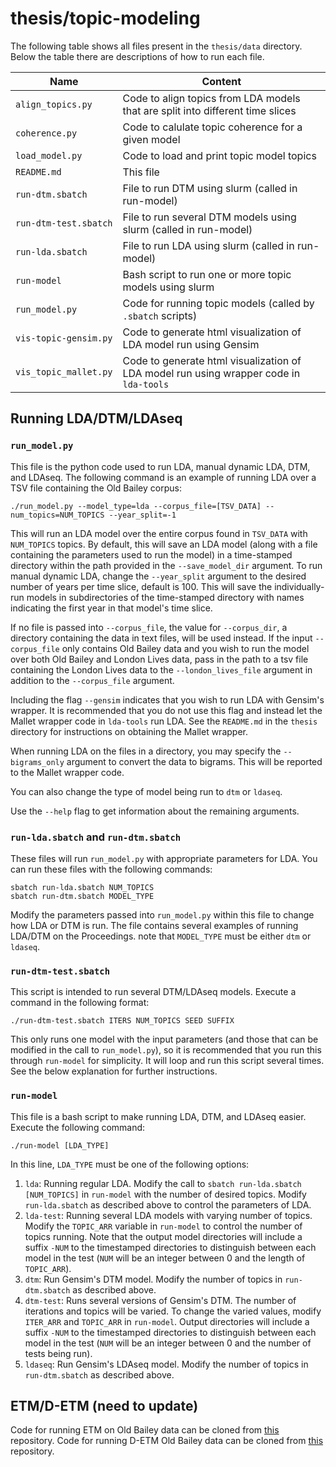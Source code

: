 # thesis/topic-modeling

The following table shows all files present in the `thesis/data` directory. Below the table there are descriptions of how to run each file.

Name | Content
-------|-------
`align_topics.py` | Code to align topics from LDA models that are split into different time slices
`coherence.py` | Code to calulate topic coherence for a given model
`load_model.py` | Code to load and print topic model topics
`README.md` | This file
`run-dtm.sbatch` | File to run DTM using slurm (called in run-model)
`run-dtm-test.sbatch` | File to run several DTM models using slurm (called in run-model)
`run-lda.sbatch` | File to run LDA using slurm (called in run-model)
`run-model` | Bash script to run one or more topic models using slurm
`run_model.py` | Code for running topic models (called by `.sbatch` scripts)
`vis-topic-gensim.py` | Code to generate html visualization of LDA model run using Gensim
`vis_topic_mallet.py` | Code to generate html visualization of LDA model run using wrapper code in `lda-tools`


## Running LDA/DTM/LDAseq

### `run_model.py`

This file is the python code used to run LDA, manual dynamic LDA, DTM, and LDAseq. The following command is an example of running LDA over a TSV file containing the Old Bailey corpus:

```
./run_model.py --model_type=lda --corpus_file=[TSV_DATA] --num_topics=NUM_TOPICS --year_split=-1
```

This will run an LDA model over the entire corpus found in `TSV_DATA` with `NUM_TOPICS` topics. By default, this will save an LDA model (along with a file containing the parameters used to run the model) in a time-stamped directory within the path provided in the `--save_model_dir` argument. To run manual dynamic LDA, change the `--year_split` argument to the desired number of years per time slice, default is 100. This will save the individually-run models in subdirectories of the time-stamped directory with names indicating the first year in that model's time slice. 

If no file is passed into `--corpus_file`, the value for `--corpus_dir`, a directory containing the data in text files, will be used instead. If the input `--corpus_file` only contains Old Bailey data and you wish to run the model over both Old Bailey and London Lives data, pass in the path to a tsv file containing the London Lives data to the `--london_lives_file` argument in addition to the `--corpus_file` argument.

Including the flag `--gensim` indicates that you wish to run LDA with Gensim's wrapper. It is recommended that you do not use this flag and instead let the Mallet wrapper code in `lda-tools` run LDA. See the `README.md` in the `thesis` directory for instructions on obtaining the Mallet wrapper.

When running LDA on the files in a directory, you may specify the `--bigrams_only` argument to convert the data to bigrams. This will be reported to the Mallet wrapper code. 

You can also change the type of model being run to `dtm` or `ldaseq`.

Use the `--help` flag to get information about the remaining arguments.

### `run-lda.sbatch` and `run-dtm.sbatch`

These files will run `run_model.py` with appropriate parameters for LDA. You can run these files with the following commands:
```
sbatch run-lda.sbatch NUM_TOPICS
sbatch run-dtm.sbatch MODEL_TYPE
```
Modify the parameters passed into `run_model.py` within this file to change how LDA or DTM is run. The file contains several examples of running LDA/DTM on the Proceedings. note that `MODEL_TYPE` must be either `dtm` or `ldaseq`.


### `run-dtm-test.sbatch`

This script is intended to run several DTM/LDAseq models. Execute a command in the following format:
```
./run-dtm-test.sbatch ITERS NUM_TOPICS SEED SUFFIX
```
This only runs one model with the input parameters (and those that can be modified in the call to `run_model.py`), so it is recommended that you run this through `run-model` for simplicity. It will loop and run this script several times. See the below explanation for further instructions.

### `run-model`

This file is a bash script to make running LDA, DTM, and LDAseq easier. Execute the following command:

```
./run-model [LDA_TYPE]
```

In this line, `LDA_TYPE` must be one of the following options:
1. `lda`: Running regular LDA. Modify the call to `sbatch run-lda.sbatch [NUM_TOPICS]` in `run-model` with the number of desired topics. Modify `run-lda.sbatch` as described above to control the parameters of LDA.
2. `lda-test`: Running several LDA models with varying number of topics. Modify the `TOPIC_ARR` variable in `run-model` to control the number of topics running. Note that the output model directories will include a suffix `-NUM` to the timestamped directories to distinguish between each model in the test (`NUM` will be an integer between 0 and the length of `TOPIC_ARR`).
3. `dtm`: Run Gensim's DTM model. Modify the number of topics in `run-dtm.sbatch` as described above.
4. `dtm-test`: Runs several versions of Gensim's DTM. The number of iterations and topics will be varied. To change the varied values, modify `ITER_ARR` and `TOPIC_ARR` in `run-model`. Output directories will include a suffix `-NUM` to the timestamped directories to distinguish between each model in the test  (`NUM` will be an integer between 0 and the number of tests being run).
5. `ldaseq`: Run Gensim's LDAseq model. Modify the number of topics in `run-dtm.sbatch` as described above.


## ETM/D-ETM (need to update)
Code for running ETM on Old Bailey data can be cloned from [this](https://github.com/charlottelambert/ETM) repository.
Code for running D-ETM Old Bailey data can be cloned from [this](https://github.com/charlottelambert/DETM) repository.
